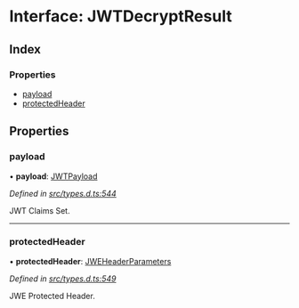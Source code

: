 # Interface: JWTDecryptResult

## Index

### Properties

* [payload](_types_d_.jwtdecryptresult.md#payload)
* [protectedHeader](_types_d_.jwtdecryptresult.md#protectedheader)

## Properties

### payload

•  **payload**: [JWTPayload](_types_d_.jwtpayload.md)

*Defined in [src/types.d.ts:544](https://github.com/panva/jose/blob/v3.1.1/src/types.d.ts#L544)*

JWT Claims Set.

___

### protectedHeader

•  **protectedHeader**: [JWEHeaderParameters](_types_d_.jweheaderparameters.md)

*Defined in [src/types.d.ts:549](https://github.com/panva/jose/blob/v3.1.1/src/types.d.ts#L549)*

JWE Protected Header.
